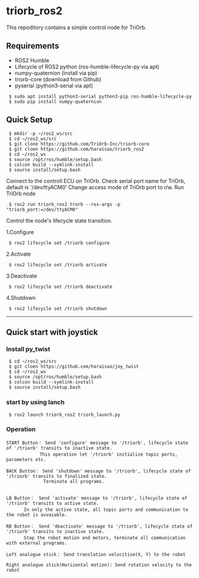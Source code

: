 # triorb_ros2
This repoditory contains a simple control node for TriOrb.

## Requirements
- ROS2 Humble
- Lifecycle of ROS2 python (ros-humble-lifecycle-py via apt)
- numpy-quaternion (install via pip)
- triorb-core (download from Github)
- pyserial (python3-serial via apt)
~~~
 $ sudo apt install python3-serial python3-pip ros-humble-lifecycle-py
 $ sudo pip install numpy-quaternion
~~~

## Quick Setup
~~~
 $ mkdir -p ~/ros2_ws/src
 $ cd ~/ros2_ws/src
 $ git clone https://github.com/TriOrb-Inc/triorb-core
 $ git cloen https://github.com/haraisao/triorb_ros2
 $ cd ~/ros2_ws
 $ source /opt/ros/humble/setup.bash
 $ colcon build --symlink-install
 $ source install/setup.bash
~~~

Connect to the controll ECU on TriOrb.
Check serial port name for TriOrb, default is '/dev/ttyACM0'
Change access mode of TriOrb port to r/w.
Run TriOrb node
~~~
 $ ros2 run triorb_ros2 trorb --ros-args -p "triorb_port:=/dev/ttyACM0"
~~~
Control the node's lifecycle state transition.

1.Configure
~~~
 $ ros2 lifecycle set /triorb configure
~~~

2.Activate
~~~
 $ ros2 lifecycle set /triorb activate
~~~

3.Deactivate
~~~
 $ ros2 lifecycle set /triorb deactivate
~~~

4.Shutdown
~~~
 $ ros2 lifecycle set /triorb shutdown
~~~
----
## Quick start with joystick
### Install py_twist
~~~
 $ cd ~/ros2_ws/src
 $ git cloen https://github.com/haraisao/joy_twist
 $ cd ~/ros2_ws
 $ source /opt/ros/humble/setup.bash
 $ colcon build --symlink-install
 $ source install/setup.bash
~~~

### start by using lanch
~~~
 $ ros2 launch triorb_ros2 triorb_launch.py
~~~

### Operation
~~~
START Button： Send 'configure' message to '/triorb', lifecycle state of '/triorb' transits to inactive state.
　　　　　　　 This operation let '/triorb' initialize topic ports, parameters etc.

BACK Button： Send 'shutdown' message to '/triorb', lifecycle state of '/triorb' transits to finalized state.
              Terminate all programs.


LB Button：　Send 'activate' message to '/triorb', lifecycle state of '/triorb' transits to active state.
　　　　In only the active state, all topic ports and communication to the robot is avvaiable. 

RB Button：　Send 'deactivate' message to '/triorb', lifecycle state of '/triorb' transits to inactive state.
　　　　Stop the robot motion and motors, terminate all communication with external programs. 

Left analogue stick： Send translation velocitise(X, Y) to the robot

Right analogue stick(Horizontal motion): Send rotation velocity to the robot
~~~

